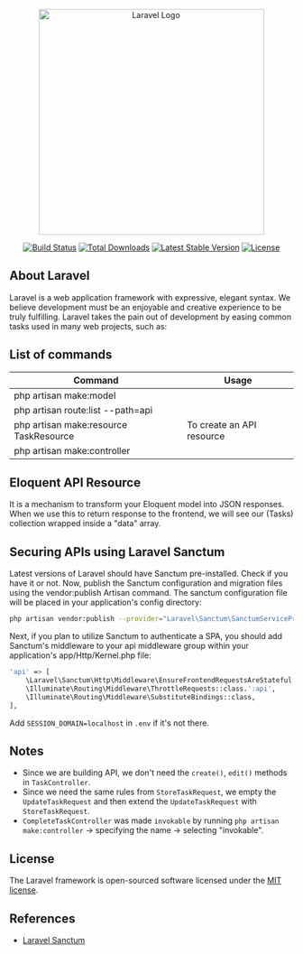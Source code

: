 <p align="center"><a href="https://laravel.com" target="_blank"><img src="https://raw.githubusercontent.com/laravel/art/master/logo-lockup/5%20SVG/2%20CMYK/1%20Full%20Color/laravel-logolockup-cmyk-red.svg" width="400" alt="Laravel Logo"></a></p>

<p align="center">
<a href="https://github.com/laravel/framework/actions"><img src="https://github.com/laravel/framework/workflows/tests/badge.svg" alt="Build Status"></a>
<a href="https://packagist.org/packages/laravel/framework"><img src="https://img.shields.io/packagist/dt/laravel/framework" alt="Total Downloads"></a>
<a href="https://packagist.org/packages/laravel/framework"><img src="https://img.shields.io/packagist/v/laravel/framework" alt="Latest Stable Version"></a>
<a href="https://packagist.org/packages/laravel/framework"><img src="https://img.shields.io/packagist/l/laravel/framework" alt="License"></a>
</p>

## About Laravel

Laravel is a web application framework with expressive, elegant syntax. We believe development must be an enjoyable and creative experience to be truly fulfilling. Laravel takes the pain out of development by easing common tasks used in many web projects, such as:

## List of commands

| Command | Usage |
|-------------------------------------- | ---------------------------|
| php artisan make:model |                           |
| php artisan route:list --path=api |                           |
| php artisan make:resource TaskResource | To create an API resource                 |
| php artisan make:controller |                           |

## Eloquent API Resource

It is a mechanism to transform your Eloquent model into JSON responses. When we use this to return response to the frontend, we will see our (Tasks) collection wrapped inside a "data" array.

## Securing APIs using Laravel Sanctum

Latest versions of Laravel should have Sanctum pre-installed. Check if you have it or not. Now, publish the Sanctum configuration and migration files using the vendor:publish Artisan command. The sanctum configuration file will be placed in your application's config directory:

```bash
php artisan vendor:publish --provider="Laravel\Sanctum\SanctumServiceProvider"
```

Next, if you plan to utilize Sanctum to authenticate a SPA, you should add Sanctum's middleware to your api middleware group within your application's app/Http/Kernel.php file:

```bash
'api' => [
    \Laravel\Sanctum\Http\Middleware\EnsureFrontendRequestsAreStateful::class,
    \Illuminate\Routing\Middleware\ThrottleRequests::class.':api',
    \Illuminate\Routing\Middleware\SubstituteBindings::class,
],
```

Add `SESSION_DOMAIN=localhost` in `.env` if it's not there.

## Notes

- Since we are building API, we don't need the `create()`, `edit()` methods in `TaskController`.
- Since we need the same rules from `StoreTaskRequest`, we empty the `UpdateTaskRequest` and then extend the `UpdateTaskRequest` with  `StoreTaskRequest`.
- `CompleteTaskController` was made `invokable` by running `php artisan make:controller` -> specifying the name -> selecting "invokable".

## License

The Laravel framework is open-sourced software licensed under the [MIT license](https://opensource.org/licenses/MIT).

## References

- [Laravel Sanctum](https://laravel.com/docs/10.x/sanctum)
